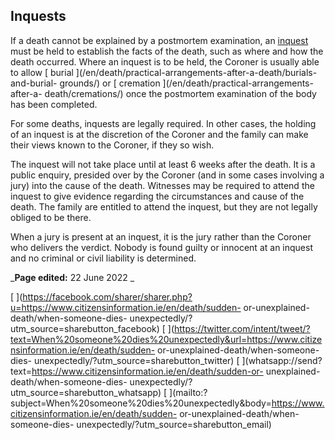 ##  Inquests

If a death cannot be explained by a postmortem examination, an [ inquest
](/en/death/sudden-or-unexplained-death/inquests-and-inquest-reports/) must be
held to establish the facts of the death, such as where and how the death
occurred. Where an inquest is to be held, the Coroner is usually able to allow
[ burial ](/en/death/practical-arrangements-after-a-death/burials-and-burial-
grounds/) or [ cremation ](/en/death/practical-arrangements-after-a-
death/cremations/) once the postmortem examination of the body has been
completed.

For some deaths, inquests are legally required. In other cases, the holding of
an inquest is at the discretion of the Coroner and the family can make their
views known to the Coroner, if they so wish.

The inquest will not take place until at least 6 weeks after the death. It is
a public enquiry, presided over by the Coroner (and in some cases involving a
jury) into the cause of the death. Witnesses may be required to attend the
inquest to give evidence regarding the circumstances and cause of the death.
The family are entitled to attend the inquest, but they are not legally
obliged to be there.

When a jury is present at an inquest, it is the jury rather than the Coroner
who delivers the verdict. Nobody is found guilty or innocent at an inquest and
no criminal or civil liability is determined.

_**Page edited:** 22 June 2022 _

[
](https://facebook.com/sharer/sharer.php?u=https://www.citizensinformation.ie/en/death/sudden-
or-unexplained-death/when-someone-dies-
unexpectedly/?utm_source=sharebutton_facebook) [
](https://twitter.com/intent/tweet/?text=When%20someone%20dies%20unexpectedly&url=https://www.citizensinformation.ie/en/death/sudden-
or-unexplained-death/when-someone-dies-
unexpectedly/?utm_source=sharebutton_twitter) [
](whatsapp://send?text=https://www.citizensinformation.ie/en/death/sudden-or-
unexplained-death/when-someone-dies-
unexpectedly/?utm_source=sharebutton_whatsapp) [
](mailto:?subject=When%20someone%20dies%20unexpectedly&body=https://www.citizensinformation.ie/en/death/sudden-
or-unexplained-death/when-someone-dies-
unexpectedly/?utm_source=sharebutton_email) [ ](javascript:void\(0\))
